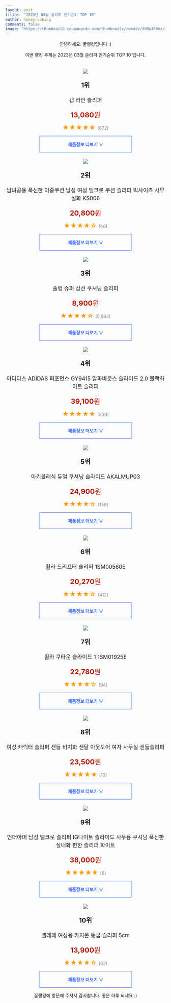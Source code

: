 ```yaml
---
layout: post
title:  "2023년 03월 슬리퍼 인기순위 TOP 10"
author: honeyranking
comments: false
image: "https://thumbnail8.coupangcdn.com/thumbnails/remote/300x300ex/image/rs_quotation_api/u0fv61pf/f846f962551a4117a653efb2692ff5e3.jpg"
---
```

<p style="text-align: center;">안녕하세요. 꿀랭킹입니다 :)</p>
<p style="text-align: center;">이번 랭킹 주제는 2023년 03월 슬리퍼 인기순위 TOP 10 입니다.</p><center><img src="https://thumbnail8.coupangcdn.com/thumbnails/remote/300x300ex/image/rs_quotation_api/u0fv61pf/f846f962551a4117a653efb2692ff5e3.jpg" style="margin-top:20px" /></center><p style="text-align: center; font-size: 20px"><b>1위</b></p><p style="text-align: center; font-size: 17px">갭 라인 슬리퍼</p><p style="text-align: center;"><span style="color: #b61800; font-size: 22px;"><b>13,080</b>원</span></p><p style="text-align: center;"><span style="color: #ff9600; font-size: 20px;">★★★★★ </span><span style="color: #878787;">(872)</span></p><center><a href="https://www.coupang.com/vp/products/6344484993?itemId=13324331460&q=%EC%8A%AC%EB%A6%AC%ED%8D%BC&sourceType=search&searchId=9d0f12a959604a588ed16f913a5eb532"><div style="font-size: 14px; display: inline-block; padding: 15px 90px; color: #346aff; border-radius: 2px; border: 1px solid #346aff; cursor: pointer;"><b>제품정보 더보기 &or;</b></div></a></center><center><img src="https://thumbnail7.coupangcdn.com/thumbnails/remote/300x300ex/image/vendor_inventory/35b2/484c05a9ab5b010e0c672f08267eec87aeaace87021b188292d33df47f08.jpg" style="margin-top:20px" /></center><p style="text-align: center; font-size: 20px"><b>2위</b></p><p style="text-align: center; font-size: 17px">남녀공용 푹신한 이중쿠션 남성 여성 벨크로 쿠션 슬리퍼 빅사이즈 사무실화 KS006</p><p style="text-align: center;"><span style="color: #b61800; font-size: 22px;"><b>20,800</b>원</span></p><p style="text-align: center;"><span style="color: #ff9600; font-size: 20px;">★★★★☆ </span><span style="color: #878787;">(40)</span></p><center><a href="https://link.coupang.com/a/QKIP7"><div style="font-size: 14px; display: inline-block; padding: 15px 90px; color: #346aff; border-radius: 2px; border: 1px solid #346aff; cursor: pointer;"><b>제품정보 더보기 &or;</b></div></a></center><center><img src="https://thumbnail6.coupangcdn.com/thumbnails/remote/300x300ex/image/rs_quotation_api/bl2cyv12/bb15fb91aac34d279098930d3f48e21c.jpg" style="margin-top:20px" /></center><p style="text-align: center; font-size: 20px"><b>3위</b></p><p style="text-align: center; font-size: 17px">숄뱅 슈퍼 삼선 쿠셔닝 슬리퍼</p><p style="text-align: center;"><span style="color: #b61800; font-size: 22px;"><b>8,900</b>원</span></p><p style="text-align: center;"><span style="color: #ff9600; font-size: 20px;">★★★★☆ </span><span style="color: #878787;">(5,684)</span></p><center><a href="https://www.coupang.com/vp/products/5003330152?itemId=6689924965&q=%EC%8A%AC%EB%A6%AC%ED%8D%BC&sourceType=search&searchId=9d0f12a959604a588ed16f913a5eb532"><div style="font-size: 14px; display: inline-block; padding: 15px 90px; color: #346aff; border-radius: 2px; border: 1px solid #346aff; cursor: pointer;"><b>제품정보 더보기 &or;</b></div></a></center><center><img src="https://thumbnail6.coupangcdn.com/thumbnails/remote/300x300ex/image/vendor_inventory/0e57/3f27296e3a7ad44c60fd359e4f7b2d2cde8482390aa26461fb6e40d99945.jpg" style="margin-top:20px" /></center><p style="text-align: center; font-size: 20px"><b>4위</b></p><p style="text-align: center; font-size: 17px">아디다스 ADIDAS 퍼포먼스 GY9415 알파바운스 슬라이드 2.0 블랙화이트 슬리퍼</p><p style="text-align: center;"><span style="color: #b61800; font-size: 22px;"><b>39,100</b>원</span></p><p style="text-align: center;"><span style="color: #ff9600; font-size: 20px;">★★★★★ </span><span style="color: #878787;">(330)</span></p><center><a href="https://link.coupang.com/a/QKIP8"><div style="font-size: 14px; display: inline-block; padding: 15px 90px; color: #346aff; border-radius: 2px; border: 1px solid #346aff; cursor: pointer;"><b>제품정보 더보기 &or;</b></div></a></center><center><img src="https://thumbnail6.coupangcdn.com/thumbnails/remote/300x300ex/image/rs_quotation_api/dnssvyau/07930b0584504e64ad5f37f093ad18c2.png" style="margin-top:20px" /></center><p style="text-align: center; font-size: 20px"><b>5위</b></p><p style="text-align: center; font-size: 17px">아키클래식 듀얼 쿠셔닝 슬라이드 AKALMUP03</p><p style="text-align: center;"><span style="color: #b61800; font-size: 22px;"><b>24,900</b>원</span></p><p style="text-align: center;"><span style="color: #ff9600; font-size: 20px;">★★★★☆ </span><span style="color: #878787;">(158)</span></p><center><a href="https://www.coupang.com/vp/products/6536525502?itemId=14537281444&q=%EC%8A%AC%EB%A6%AC%ED%8D%BC&sourceType=search&searchId=9d0f12a959604a588ed16f913a5eb532"><div style="font-size: 14px; display: inline-block; padding: 15px 90px; color: #346aff; border-radius: 2px; border: 1px solid #346aff; cursor: pointer;"><b>제품정보 더보기 &or;</b></div></a></center><center><img src="https://thumbnail8.coupangcdn.com/thumbnails/remote/300x300ex/image/rs_quotation_api/xehgltvv/7d2fa090354c40e58bd37550fba1622d.jpg" style="margin-top:20px" /></center><p style="text-align: center; font-size: 20px"><b>6위</b></p><p style="text-align: center; font-size: 17px">휠라 드리프터 슬리퍼 1SM00560E</p><p style="text-align: center;"><span style="color: #b61800; font-size: 22px;"><b>20,270</b>원</span></p><p style="text-align: center;"><span style="color: #ff9600; font-size: 20px;">★★★★☆ </span><span style="color: #878787;">(412)</span></p><center><a href="https://www.coupang.com/vp/products/6329223714?itemId=13920391302&q=%EC%8A%AC%EB%A6%AC%ED%8D%BC&sourceType=search&searchId=9d0f12a959604a588ed16f913a5eb532"><div style="font-size: 14px; display: inline-block; padding: 15px 90px; color: #346aff; border-radius: 2px; border: 1px solid #346aff; cursor: pointer;"><b>제품정보 더보기 &or;</b></div></a></center><center><img src="https://thumbnail8.coupangcdn.com/thumbnails/remote/300x300ex/image/rs_quotation_api/7otd1wvn/3047bdd9c4194be09446841d2a9b82dd.jpg" style="margin-top:20px" /></center><p style="text-align: center; font-size: 20px"><b>7위</b></p><p style="text-align: center; font-size: 17px">휠라 쿠타운 슬라이드 1 1SM01925E</p><p style="text-align: center;"><span style="color: #b61800; font-size: 22px;"><b>22,780</b>원</span></p><p style="text-align: center;"><span style="color: #ff9600; font-size: 20px;">★★★★☆ </span><span style="color: #878787;">(94)</span></p><center><a href="https://www.coupang.com/vp/products/6429674021?itemId=13870576824&q=%EC%8A%AC%EB%A6%AC%ED%8D%BC&sourceType=search&searchId=9d0f12a959604a588ed16f913a5eb532"><div style="font-size: 14px; display: inline-block; padding: 15px 90px; color: #346aff; border-radius: 2px; border: 1px solid #346aff; cursor: pointer;"><b>제품정보 더보기 &or;</b></div></a></center><center><img src="https://thumbnail6.coupangcdn.com/thumbnails/remote/300x300ex/image/vendor_inventory/83dc/db1eef0e711ce71cf0334335e4e50fa34e98b70d9806457a1b33d7edb0e9.jpg" style="margin-top:20px" /></center><p style="text-align: center; font-size: 20px"><b>8위</b></p><p style="text-align: center; font-size: 17px">여성 캐릭터 슬리퍼 샌들 비치화 샌달 아웃도어 여자 사무실 샌들슬리퍼</p><p style="text-align: center;"><span style="color: #b61800; font-size: 22px;"><b>23,500</b>원</span></p><p style="text-align: center;"><span style="color: #ff9600; font-size: 20px;">★★★★★ </span><span style="color: #878787;">(10)</span></p><center><a href="https://link.coupang.com/a/QKIQa"><div style="font-size: 14px; display: inline-block; padding: 15px 90px; color: #346aff; border-radius: 2px; border: 1px solid #346aff; cursor: pointer;"><b>제품정보 더보기 &or;</b></div></a></center><center><img src="https://thumbnail10.coupangcdn.com/thumbnails/remote/300x300ex/image/vendor_inventory/800a/5ae1ab164eec49336b35049d8cf97618ab6e3adc14e3bd500aa6a1d5991f.jpg" style="margin-top:20px" /></center><p style="text-align: center; font-size: 20px"><b>9위</b></p><p style="text-align: center; font-size: 17px">언더아머 남성 벨크로 슬리퍼 IG나이트 슬라이드 사무용 쿠셔닝 푹신한 실내화 편한 슬리퍼 화이트</p><p style="text-align: center;"><span style="color: #b61800; font-size: 22px;"><b>38,000</b>원</span></p><p style="text-align: center;"><span style="color: #ff9600; font-size: 20px;">★★★★★ </span><span style="color: #878787;">(6)</span></p><center><a href="https://link.coupang.com/a/QKIQc"><div style="font-size: 14px; display: inline-block; padding: 15px 90px; color: #346aff; border-radius: 2px; border: 1px solid #346aff; cursor: pointer;"><b>제품정보 더보기 &or;</b></div></a></center><center><img src="https://thumbnail8.coupangcdn.com/thumbnails/remote/300x300ex/image/rs_quotation_api/kkbjoy6p/abfe47db60cc42f68b6f2c281cfea839.jpg" style="margin-top:20px" /></center><p style="text-align: center; font-size: 20px"><b>10위</b></p><p style="text-align: center; font-size: 17px">벨레페 여성용 카치온 통굽 슬리퍼 5cm</p><p style="text-align: center;"><span style="color: #b61800; font-size: 22px;"><b>13,900</b>원</span></p><p style="text-align: center;"><span style="color: #ff9600; font-size: 20px;">★★★★☆ </span><span style="color: #878787;">(63)</span></p><center><a href="https://link.coupang.com/a/QKIQd"><div style="font-size: 14px; display: inline-block; padding: 15px 90px; color: #346aff; border-radius: 2px; border: 1px solid #346aff; cursor: pointer;"><b>제품정보 더보기 &or;</b></div></a></center><p style="text-align: center;">꿀랭킹에 방문해 주셔서 감사합니다. 좋은 하루 되세요 :)</p>